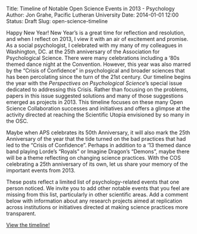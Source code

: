 Title: Timeline of Notable Open Science Events in 2013 - Psychology
Author: Jon Grahe, Pacific Lutheran University
Date: 2014-01-01 12:00
Status: Draft
Slug: open-science-timeline

Happy New Year! New Year’s is a great time for reflection and resolution, and when I reflect on 2013, I view it with an air of excitement and promise. As a social psychologist, I celebrated with my many of my colleagues in Washington, DC. at the 25th anniversary of the Association for Psychological Science. There were many celebrations including a ‘80s themed dance night at the Convention. However, this year was also marred by the “Crisis of Confidence” in psychological and broader sciences that has been percolating since the turn of the 21st century. Our timeline begins the year with the _Perspectives on Psychological Science_’s special issue dedicated to addressing this Crisis. Rather than focusing on the problems, papers in this issue suggested solutions and many of those suggestions emerged as projects in 2013. This timeline focuses on these many Open Science Collaboration successes and initiatives and offers a glimpse at the activity directed at reaching the Scientific Utopia envisioned by so many in the OSC. 

Maybe when APS celebrates its 50th Anniversary, it will also mark the 25th Anniversary of the year that the tide turned on the bad practices that had led to the “Crisis of Confidence”. Perhaps in addition to a ‘13 themed dance band playing Lorde’s “Royals” or Imagine Dragon’s “Demons”, maybe there will be a theme reflecting on changing science practices. With the COS celebrating a 25th anniversary of its own, let us share your memory of the important events from 2013. 

These posts reflect a limited list of psychology-related events that one person noticed. We invite you to add other notable events that you feel are missing from this list, particularly in other scientific areas. Add a comment below with information about any research projects aimed at replication across institutions or initiatives directed at making science practices more transparent. 

[View the timeline!](http://cdn.knightlab.com/libs/timeline/latest/embed/index.html?source=0An4eLhySzFmBdFV4Wjh0SkZkajU3dEV6b08tV1p4dmc&font=Bevan-PotanoSans&maptype=TERRAIN&lang=en&height=650)
